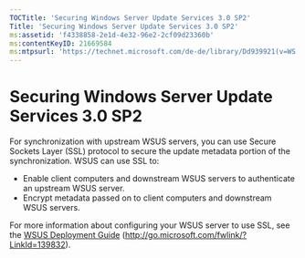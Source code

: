 ```yaml
---
TOCTitle: 'Securing Windows Server Update Services 3.0 SP2'
Title: 'Securing Windows Server Update Services 3.0 SP2'
ms:assetid: 'f4338858-2e1d-4e32-96e2-2cf09d23360b'
ms:contentKeyID: 21669584
ms:mtpsurl: 'https://technet.microsoft.com/de-de/library/Dd939921(v=WS.10)'
---
```


Securing Windows Server Update Services 3.0 SP2
===============================================

For synchronization with upstream WSUS servers, you can use Secure Sockets Layer (SSL) protocol to secure the update metadata portion of the synchronization. WSUS can use SSL to:

-   Enable client computers and downstream WSUS servers to authenticate an upstream WSUS server.
-   Encrypt metadata passed on to client computers and downstream WSUS servers.

For more information about configuring your WSUS server to use SSL, see the [WSUS Deployment Guide](http://go.microsoft.com/fwlink/?linkid=139832) (http://go.microsoft.com/fwlink/?LinkId=139832).

